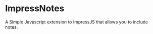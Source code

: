 ImpressNotes
============

A Simple Javascript extension to ImpressJS that allows you to include notes.